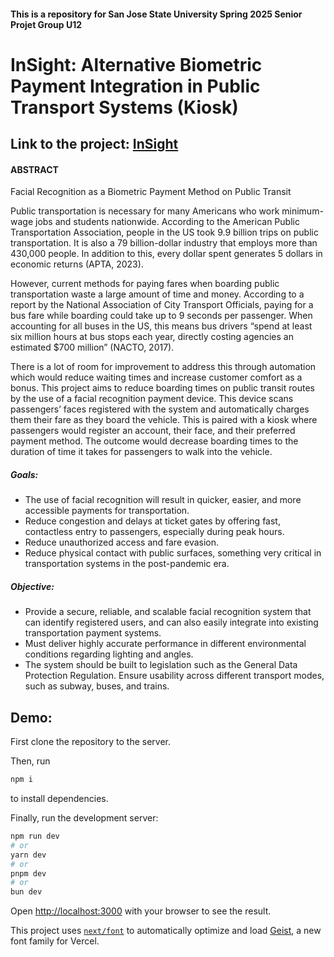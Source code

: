 #### This is a repository for San Jose State University Spring 2025 Senior Projet Group U12

# InSight: Alternative Biometric Payment Integration in Public Transport Systems (Kiosk)

## Link to the project:  [InSight](https://github.com/InSight-Transit/InSight-WebApp)




#### ABSTRACT

Facial Recognition as a Biometric Payment Method on Public Transit


Public transportation is necessary for many Americans who work minimum-wage jobs and students nationwide. According to the American Public Transportation Association, people in the US took 9.9 billion trips on public transportation. It is also a 79 billion-dollar industry that employs more than 430,000 people. In addition to this, every dollar spent generates 5 dollars in economic returns (APTA, 2023). 
  
However, current methods for paying fares when boarding public transportation waste a large amount of time and money. According to a report by the National Association of City Transport Officials, paying for a bus fare while boarding could take up to 9 seconds per passenger. When accounting for all buses in the US, this means bus drivers “spend at least six million hours at bus stops each year, directly costing agencies an estimated $700 million” (NACTO, 2017). 
 
There is a lot of room for improvement to address this through automation which would reduce waiting times and increase customer comfort as a bonus. This project aims to reduce boarding times on public transit routes by the use of a facial recognition payment device. This device scans passengers’ faces registered with the system and automatically charges them their fare as they board the vehicle. This is paired with a kiosk where passengers would register an account, their face, and their preferred payment method. The outcome would decrease boarding times to the duration of time it takes for passengers to walk into the vehicle.

##### Goals:
- The use of facial recognition will result in quicker, easier, and more accessible payments for transportation.
- Reduce congestion and delays at ticket gates by offering fast, contactless entry to passengers, especially during peak hours.
- Reduce unauthorized access and fare evasion.
- Reduce physical contact with public surfaces, something very critical in transportation systems in the post-pandemic era.

##### Objective:
- Provide a secure, reliable, and scalable facial recognition system that can identify registered users, and can also easily integrate into existing transportation payment systems.
- Must deliver highly accurate performance in different environmental conditions regarding lighting and angles.
- The system should be built to legislation such as the General Data Protection Regulation.
Ensure usability across different transport modes, such as subway, buses, and trains.


## Demo:

First clone the repository to the server.

Then, run
```bash
npm i
```
to install dependencies.


Finally, run the development server:

```bash
npm run dev
# or
yarn dev
# or
pnpm dev
# or
bun dev
```

Open [http://localhost:3000](http://localhost:3000) with your browser to see the result.

This project uses [`next/font`](https://nextjs.org/docs/app/building-your-application/optimizing/fonts) to automatically optimize and load [Geist](https://vercel.com/font), a new font family for Vercel.

